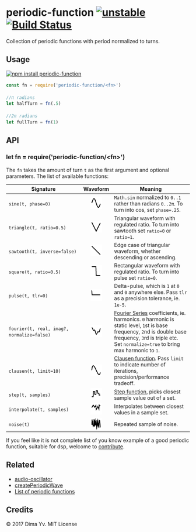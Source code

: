 # periodic-function [![unstable](https://img.shields.io/badge/stability-unstable-green.svg)](http://github.com/badges/stability-badges) [![Build Status](https://img.shields.io/travis/dfcreative/periodic-function.svg)](https://travis-ci.org/dfcreative/periodic-function)

Collection of periodic functions with period normalized to turns.

## Usage

[![npm install periodic-function](https://nodei.co/npm/periodic-function.png?mini=true)](https://npmjs.org/package/periodic-function/)

```js
const fn = require('periodic-function/<fn>')

//π radians
let halfTurn = fn(.5)

//2π radians
let fullTurn = fn(1)
```

## API

### let fn = require('periodic-function/\<fn\>')

The `fn` takes the amount of turn `t` as the first argument and optional parameters. The list of available functions:

| Signature | Waveform | Meaning |
---|:---:|---|
| <code>sine(t,&nbsp;phase=0)</code> | ![sine](https://raw.githubusercontent.com/dfcreative/periodic-function/master/sine.png) | `Math.sin` normalized to `0..1` rather than radians `0..2π`. To turn into cos, set `phase=.25`. |
| <code>triangle(t,&nbsp;ratio=0.5)</code> | ![triangle](https://raw.githubusercontent.com/dfcreative/periodic-function/master/triangle.png) | Triangular waveform with regulated ratio. To turn into sawtooth set `ratio=0` or `ratio=1`. |
| <code>sawtooth(t,&nbsp;inverse=false)</code> | ![sawtooth](https://raw.githubusercontent.com/dfcreative/periodic-function/master/sawtooth.png) | Edge case of triangular waveform, whether descending or ascending. |
| <code>square(t,&nbsp;ratio=0.5)</code> | ![square](https://raw.githubusercontent.com/dfcreative/periodic-function/master/square.png) | Rectangular waveform with regulated ratio. To turn into pulse set `ratio=0`. |
| <code>pulse(t,&nbsp;tlr=0)</code> | ![pulse](https://raw.githubusercontent.com/dfcreative/periodic-function/master/pulse.png) | Delta-pulse, which is `1` at `0` and `0` anywhere else. Pass `tlr` as a precision tolerance, ie. `1e-5`. |
| <code>fourier(t,&nbsp;real,&nbsp;imag?, normalize=false)</code> | ![fourier](https://raw.githubusercontent.com/dfcreative/periodic-function/master/fourier.png) | [Fourier Series](https://en.wikipedia.org/wiki/Fourier_series) coefficients, ie. harmonics. `0` harmonic is static level, `1`st is base frequency, `2`nd is double base frequency, `3`rd is triple etc. Set `normalize=true` to bring max harmonic to `1`. |
| <code>clausen(t,&nbsp;limit=10)</code> | ![clausen](https://raw.githubusercontent.com/dfcreative/periodic-function/master/clausen.png) | [Clausen function](https://en.wikipedia.org/wiki/Clausen_function). Pass `limit` to indicate number of iterations, precision/performance tradeoff. |
| <code>step(t, samples)</code> | ![step](https://raw.githubusercontent.com/dfcreative/periodic-function/master/step.png) | [Step function](https://en.wikipedia.org/wiki/Step_function), picks closest sample value out of a set. |
| <code>interpolate(t, samples)</code> | ![interpolate](https://raw.githubusercontent.com/dfcreative/periodic-function/master/interpolate.png) | Interpolates between closest values in a sample set. |
| <code>noise(t)</code> | ![noise](https://raw.githubusercontent.com/dfcreative/periodic-function/master/noise.png) | Repeated sample of noise. |

If you feel like it is not complete list of you know example of a good periodic function, suitable for dsp, welcome to [contribute](https://github.com/dfcreative/periodic-function/issues).

## Related

* [audio-oscillator](https://github.com/audiojs/audio-oscillator)
* [createPeriodicWave](https://developer.mozilla.org/en-US/docs/Web/API/AudioContext/createPeriodicWave)
* [List of periodic functions](https://en.wikipedia.org/wiki/List_of_periodic_functions)

## Credits

© 2017 Dima Yv. MIT License
